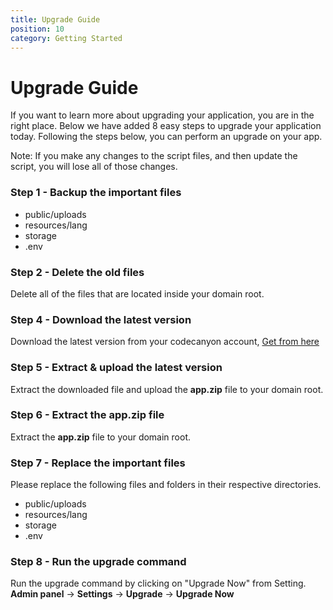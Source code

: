 ```yaml
---
title: Upgrade Guide
position: 10
category: Getting Started
---
```


# Upgrade Guide

If you want to learn more about upgrading your application, you are in the right place. Below we have added 8 easy steps to upgrade your application today.
Following the steps below, you can perform an upgrade on your app.

<div class="bg-gray-200 rounded-xl px-4 py-2">
  <section id="installation-services">
      <p>Note: If you make any changes to the script files, and then update the script, you will lose all of those changes.</p>
  </section>
</div>


### Step 1 - Backup the important files

- public/uploads
- resources/lang
- storage
- .env

### Step 2 - Delete the old files

Delete all of the files that are located inside your domain root.

### Step 4 - Download the latest version

Download the latest version from your codecanyon account, [Get from here](https://codecanyon.net/downloads)

### Step 5 - Extract & upload the latest version

Extract the downloaded file and upload the **app.zip** file to your domain root.

### Step 6 - Extract the app.zip file

Extract the **app.zip** file to your domain root.

### Step 7 - Replace the important files 

Please replace the following files and folders in their respective directories.

- public/uploads
- resources/lang
- storage
- .env

### Step 8 - Run the upgrade command

Run the upgrade command by clicking on "Upgrade Now" from Setting. **Admin panel** -> **Settings** -> **Upgrade** -> **Upgrade Now**

